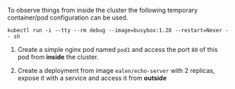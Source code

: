 To observe things from inside the cluster the following temporary container/pod configuration can be used.
```shell
kubectl run -i --tty --rm debug --image=busybox:1.28 --restart=Never -- sh
```


1. Create a simple nginx pod named `pod1` and access the port `80` of this pod 
   from **inside** the cluster.

2. Create a deployment from image `ealen/echo-server` with 2 replicas, expose it 
   with a service and access it from **outside**
